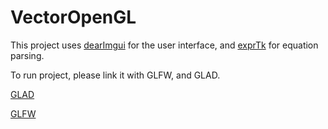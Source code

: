 # VectorOpenGL
This project uses [dearImgui](https://github.com/ocornut/imgui) for the user interface, and [exprTk](http://www.partow.net/programming/exprtk/) for equation parsing. 
 
To run project, please link it with GLFW, and GLAD.

[GLAD](https://glad.dav1d.de/)

[GLFW](https://www.glfw.org/)
